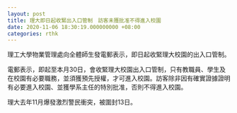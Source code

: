 ```yaml
---
layout: post
title: 理大即日起收緊出入口管制　訪客未獲批准不得進入校園
date: 2020-11-06 18:30:19.000000000 +08:00
categories: rthk
---
```


理工大學物業管理處向全體師生發電郵表示，即日起收緊理大校園的出入口管制。

電郵表示，即起至本月30日，會收緊理大校園出入口管制，只有教職員、學生及在校園有必要職務，並須獲預先授權，才可進入校園。訪客除非因有確實證據證明有必要進入校園、並獲學系主任的特別批准，否則不得進入校園。

理大去年11月爆發激烈警民衝突，被圍封13日。
